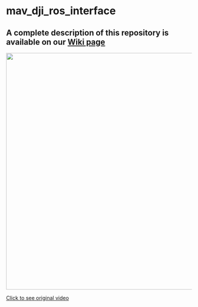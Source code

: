# mav_dji_ros_interface
## A complete description of this repository is available on our [Wiki page](https://github.com/ethz-asl/mav_dji_ros_interface/wiki)

<img src="http://drive.google.com/uc?export=view&id=13U1-pgBG22z75Nal2DAmpuiqbbitD2V9" width=640>

[Click to see original video](https://youtu.be/fm2yDgHRSWg)
